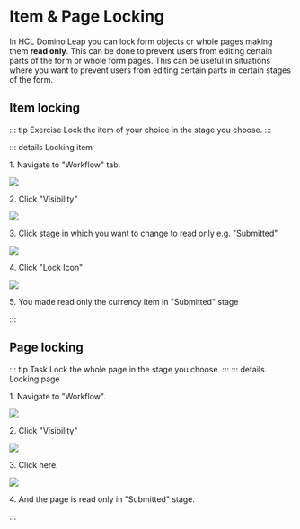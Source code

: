 # Item & Page Locking

In HCL Domino Leap you can lock form objects or whole pages making them **read only**. This can be done to prevent users
from editing certain
parts of the form or whole form pages. This can be useful in situations where you want to prevent users from editing
certain parts in certain stages of the form.

## Item locking

::: tip Exercise
Lock the item of your choice in the stage you choose.
:::

::: details Locking item

1\. Navigate to "Workflow" tab.

![](https://ajeuwbhvhr.cloudimg.io/colony-recorder.s3.amazonaws.com/files/2024-02-25/7844b8ec-0153-41cc-a7b5-87db183a8462/ascreenshot.jpeg?tl_px=0,0&br_px=1075,600&force_format=png&wat_scale=95&wat=1&wat_opacity=0.7&wat_gravity=northwest&wat_url=https://colony-recorder.s3.us-west-1.amazonaws.com/images/watermarks/FB923C_standard.png&wat_pad=-7,171)

2\. Click "Visibility"

![](https://ajeuwbhvhr.cloudimg.io/colony-recorder.s3.amazonaws.com/files/2024-02-25/0f3f587b-6d26-4406-a0ed-63282cb34ffc/ascreenshot.jpeg?tl_px=815,0&br_px=1890,600&force_format=png&wat_scale=95&wat=1&wat_opacity=0.7&wat_gravity=northwest&wat_url=https://colony-recorder.s3.us-west-1.amazonaws.com/images/watermarks/FB923C_standard.png&wat_pad=502,-1)

3\. Click stage in which you want to change to read only e.g. "Submitted"

![](https://ajeuwbhvhr.cloudimg.io/colony-recorder.s3.amazonaws.com/files/2024-02-25/7596ef3f-be1c-4bad-b85e-36dd3a558ec2/ascreenshot.jpeg?tl_px=0,0&br_px=1075,600&force_format=png&wat_scale=95&wat=1&wat_opacity=0.7&wat_gravity=northwest&wat_url=https://colony-recorder.s3.us-west-1.amazonaws.com/images/watermarks/FB923C_standard.png&wat_pad=203,120)

4\. Click "Lock Icon"

![](https://ajeuwbhvhr.cloudimg.io/colony-recorder.s3.amazonaws.com/files/2024-02-25/b3e693fc-dfb1-4e0b-91f7-d374a2e8ee82/ascreenshot.jpeg?tl_px=692,0&br_px=1767,600&force_format=png&wat_scale=95&wat=1&wat_opacity=0.7&wat_gravity=northwest&wat_url=https://colony-recorder.s3.us-west-1.amazonaws.com/images/watermarks/FB923C_standard.png&wat_pad=502,185)

5\. You made read only the currency item in "Submitted" stage

:::
## Page locking

::: tip Task
Lock the whole page in the stage you choose.
:::
::: details Locking page

1\. Navigate to "Workflow".

![](https://ajeuwbhvhr.cloudimg.io/colony-recorder.s3.amazonaws.com/files/2024-02-25/3daff123-869e-4d75-a70c-211b6c60df08/ascreenshot.jpeg?tl_px=0,0&br_px=1075,600&force_format=png&wat_scale=95&wat=1&wat_opacity=0.7&wat_gravity=northwest&wat_url=https://colony-recorder.s3.us-west-1.amazonaws.com/images/watermarks/FB923C_standard.png&wat_pad=-9,175)

2\. Click "Visibility"

![](https://ajeuwbhvhr.cloudimg.io/colony-recorder.s3.amazonaws.com/files/2024-02-25/43bea216-3f09-4c01-90ee-0b2137c2ed5d/ascreenshot.jpeg?tl_px=815,0&br_px=1890,600&force_format=png&wat_scale=95&wat=1&wat_opacity=0.7&wat_gravity=northwest&wat_url=https://colony-recorder.s3.us-west-1.amazonaws.com/images/watermarks/FB923C_standard.png&wat_pad=502,-1)

3\. Click here.

![](https://ajeuwbhvhr.cloudimg.io/colony-recorder.s3.amazonaws.com/files/2024-02-25/e0c7d189-78c7-4734-a882-779803847ef7/ascreenshot.jpeg?tl_px=0,0&br_px=1075,600&force_format=png&wat_scale=95&wat=1&wat_opacity=0.7&wat_gravity=northwest&wat_url=https://colony-recorder.s3.us-west-1.amazonaws.com/images/watermarks/FB923C_standard.png&wat_pad=320,228)

4\. And the page is read only in "Submitted" stage.

:::
